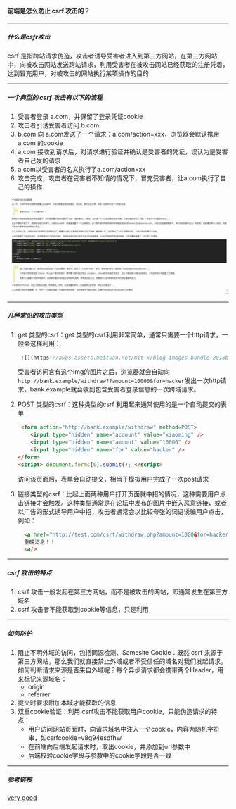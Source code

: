 #### 前端是怎么防止 csrf 攻击的？

---

##### 什么是csfr攻击

csrf 是指跨站请求伪造，攻击者诱导受害者进入到第三方网站，在第三方网站中，向被攻击网站发送跨站请求，利用受害者在被攻击网站已经获取的注册凭着，达到冒充用户，对被攻击的网站执行某项操作的目的

---

##### 一个典型的 csrf 攻击有以下的流程

1. 受害者登录 a.com，并保留了登录凭证cookie
2. 攻击者引诱受害者访问 b.com
3. b.com 向 a.com发送了一个请求：a.com/action=xxx，浏览器会默认携带 a.com 的cookie
4. a.com 接收到请求后，对请求进行验证并确认是受害者的凭证，误认为是受害者自己发的请求
5. a.com以受害者的名义执行了a.com/action=xx
6. 攻击完成，攻击者在受害者不知情的情况下，冒充受害者，让a.com执行了自己的操作

![](https://raw.githubusercontent.com/superwtt/MyFileRepository/main/image/网络安全/csrf攻击例子.png)



---

##### 几种常见的攻击类型

1. get 类型的csrf：get 类型的csrf利用非常简单，通常只需要一个http请求，一般会这样利用：

   ```javascript
    ![](https://awps-assets.meituan.net/mit-x/blog-images-bundle-2018b/ff0cdbee.example/withdraw?amount=10000&for=hacker)
   ```

   受害者访问含有这个img的图片之后，浏览器就会自动向 `http://bank.example/withdraw??amount=10000&for=hacker`发出一次http请求，bank.example就会收到包含受害者登录信息的一次跨域请求。

2. POST 类型的csrf：这种类型的csrf 利用起来通常使用的是一个自动提交的表单

   ```html
    <form action="http://bank.example/withdraw" method=POST>
       <input type="hidden" name="account" value="xiaoming" />
       <input type="hidden" name="amount" value="10000" />
       <input type="hidden" name="for" value="hacker" />
   </form>
   <script> document.forms[0].submit(); </script> 
   ```

   访问该页面后，表单会自动提交，相当于模拟用户完成了一次post请求

3. 链接类型的csrf：比起上面两种用户打开页面就中招的情况，这种需要用户点击链接才会触发。这种类型通常是在论坛中发布的图片中嵌入恶意链接，或者以广告的形式诱导用户中招，攻击者通常会以比较夸张的词语诱骗用户点击，例如：

   ```html
     <a href="http://test.com/csrf/withdraw.php?amount=1000&for=hacker" taget="_blank">
     重磅消息！！
     <a/>
   ```

   

---

##### csrf 攻击的特点

1. csrf 攻击一般发起在第三方网站，而不是被攻击的网站，即通常发生在第三方域名
2. csrf 攻击者不能获取到cookie等信息，只是利用

---

##### 如何防护

1. 阻止不明外域的访问，包括同源检测、Samesite Cookie：既然 csrf 来源于第三方网站，那么我们就直接禁止外域或者不受信任的域名对我们发起请求。如何判断请求来源是否来自外域呢？每个异步请求都会携带两个Header，用来标记来源域名：
   + origin
   + referrer
2. 提交时要求附加本域才能获取的信息
3. 双重cookie验证：利用 csrf攻击不能获取用户cookie，只能伪造请求的特点：
   + 用户访问网站页面时，向请求域名中注入一个cookie，内容为随机字符串，如csrfcookie=v8g94esdfhw
   +  在前端向后端发起请求时，取出cookie，并添加到url参数中
   + 后端校验cookie字段与参数中的cookie字段是否一致

---

##### 参考链接

[very good](https://tech.meituan.com/2018/10/11/fe-security-csrf.html)